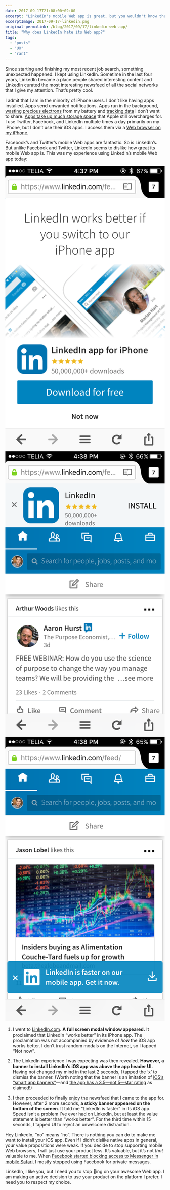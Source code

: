 ```yaml
---
date: 2017-09-17T21:08:00+02:00
excerpt: "LinkedIn's mobile Web app is great, but you wouldn't know that from the first 15 seconds of using it."
excerptImage: 2017-09-17-linkedin.png
original-permalink: /blog/2017/09/17/linkedin-web-app/
title: "Why does LinkedIn hate its Web app?"
tags:
  - "posts"
  - "UX"
  - "rant"
---
```


Since starting and finishing my most recent job search, something unexpected happened: I kept using LinkedIn. Sometime in the last four years, LinkedIn became a place people shared interesting content and LinkedIn curated the most interesting newsfeed of all the social networks that I give my attention. That’s pretty cool.

I admit that I am in the minority of iPhone users. I don’t like having apps installed. Apps send unwanted notifications. Apps run in the background, [wasting precious electrons](https://www.macworld.com/article/3020539/apple-phone/4-ways-to-take-charge-of-ioss-background-app-refresh-feature.html "4 ways to take charge of iOS's Background App Refresh feature") from my battery and [tracking data](http://mashable.com/2017/06/07/ios11/ "iOS 11 will finally put a stop to apps tracking you when you're not using them") I don’t want to share. [Apps take up much storage space](https://sensortower.com/blog/ios-app-size-growth "The Size of iPhone’s Top Apps Has Increased by 1,000% in Four Years") that Apple still overcharges for. I use Twitter, Facebook, and LinkedIn multiple times a day primarily on my iPhone, but I don’t use their iOS apps. I access them via a [Web browser on my iPhone](https://mozilla.org/firefox/ios "Firefox for iOS").

Facebook’s and Twitter’s mobile Web apps are fantastic. So is LinkedIn’s. But unlike Facebook and Twitter, LinkedIn seems to dislike how great its mobile Web app is. This was my experience using LinkedIn’s mobile Web app today:

<div class="flex my-8 col-start-1 col-end-13">
    <div class="w-1/3 px-4"><img src="2017-09-17-linkedin-1.png" alt="Screenshot of LinkedIn mobile Web app with a full screen modal promoting its iPhone app"></div>
    <div class="w-1/3 px-4"><img src="2017-09-17-linkedin-2.png" alt="Screenshot of LinkedIn mobile Web app with a top banner promoting its iPhone app"></div>
    <div class="w-1/3 px-4"><img src="2017-09-17-linkedin-3.png" alt="Screenshot of LinkedIn mobile Web app with a bottom banner promoting its iPhone app"></div>
</div>

1. I went to [LinkedIn.com](https://www.linkedin.com/). **A full screen modal window appeared.** It proclaimed that LinkedIn “works better” in its iPhone app. The proclamation was not accompanied by evidence of *how* the iOS app works better. I don’t trust random modals on the Internet, so I tapped “Not now”.

2. The LinkedIn experience I was expecting was then revealed. **However, a banner to install LinkedIn’s iOS app was above the app header UI.** Having not changed my mind in the last 2 seconds, I tapped the ‘x’ to dismiss the banner. (Worth noting that the banner is an imitation of [iOS’s “smart app banners”](https://developer.apple.com/library/content/documentation/AppleApplications/Reference/SafariWebContent/PromotingAppswithAppBanners/PromotingAppswithAppBanners.html)—and [the app has a 3.5—not 5—star rating](2017-09-17-linkedin-4.png "Apple App Store screenshot at time of publishing") as claimed!)

3. I then proceeded to finally enjoy the newsfeed that I came to the app for. However, after 2 more seconds, **a sticky banner appeared on the bottom of the screen**. It told me “LinkedIn is faster” in its iOS app. Speed isn’t a problem I’ve ever had on LinkedIn, but at least the value statement is better than “works better”. For the third time within 15 seconds, I tapped UI to reject an unwelcome distraction.

Hey LinkedIn, “no” means “no”. There is nothing you can do to make me want to install your iOS app. Even if I didn’t dislike native apps in general, your value propositions were weak. If you decide to stop supporting mobile Web browsers, I will just use your product less. It’s valuable, but it’s not *that* valuable to me. When [Facebook started blocking access to Messenger in mobile Safari](https://techcrunch.com/2016/06/03/facebook-is-disabling-messaging-in-its-mobile-web-app-to-push-people-to-messenger/ "Facebook is disabling messaging in its mobile web app to push people to Messenger"), I mostly stopped using Facebook for private messages.

LinkedIn, I like you, but I need you to stop 💩ing on your awesome Web app. I am making an active decision to use your product on the platform I prefer. I need you to respect my choice.
